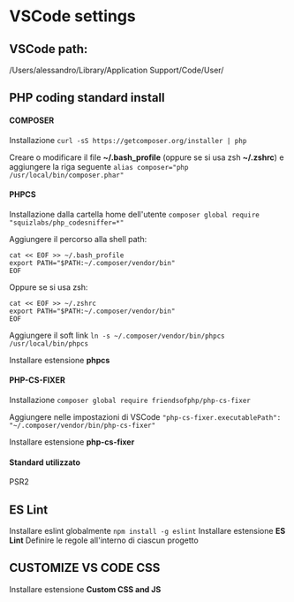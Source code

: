 # VSCode settings

## VSCode path:
/Users/alessandro/Library/Application Support/Code/User/

## PHP coding standard install

#### COMPOSER
Installazione ```curl -sS https://getcomposer.org/installer | php```

Creare o modificare il file **~/.bash_profile** (oppure se si usa zsh **~/.zshrc**) e aggiungere la riga seguente
```alias composer="php /usr/local/bin/composer.phar"```

#### PHPCS
Installazione dalla cartella home dell'utente ```composer global require "squizlabs/php_codesniffer=*"```

Aggiungere il percorso alla shell path:
```
cat << EOF >> ~/.bash_profile
export PATH="$PATH:~/.composer/vendor/bin"
EOF
```

Oppure se si usa zsh:
```
cat << EOF >> ~/.zshrc
export PATH="$PATH:~/.composer/vendor/bin"
EOF
```

Aggiungere il soft link ```ln -s ~/.composer/vendor/bin/phpcs /usr/local/bin/phpcs```

Installare estensione **phpcs**

#### PHP-CS-FIXER
Installazione ```composer global require friendsofphp/php-cs-fixer```

Aggiungere nelle impostazioni di VSCode ```"php-cs-fixer.executablePath": "~/.composer/vendor/bin/php-cs-fixer"```

Installare estensione **php-cs-fixer**

#### Standard utilizzato
PSR2

## ES Lint
Installare eslint globalmente ```npm install -g eslint```
Installare estensione **ES Lint**
Definire le regole all'interno di ciascun progetto

## CUSTOMIZE VS CODE CSS
Installare estensione **Custom CSS and JS**
